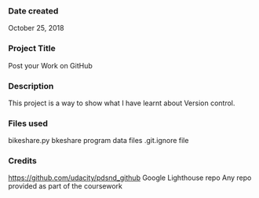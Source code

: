 ### Date created
October 25, 2018

### Project Title
Post your Work on GitHub

### Description
This project is a way to show what I have learnt about Version control.

### Files used
bikeshare.py
bkeshare program data files
.git.ignore file

### Credits
https://github.com/udacity/pdsnd_github
Google Lighthouse repo
Any repo provided as part of the coursework

